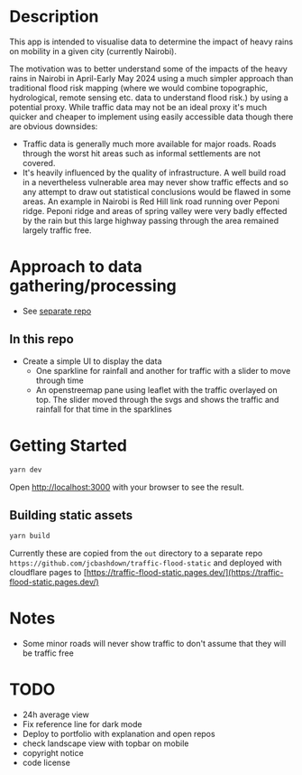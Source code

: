 # Description

This app is intended to visualise data to determine the impact of heavy rains on mobility in a given city (currently Nairobi).

The motivation was to better understand some of the impacts of the heavy rains in Nairobi in April-Early May 2024 using a much simpler approach than traditional flood risk mapping (where we would combine topographic, hydrological, remote sensing etc. data to understand flood risk.) by using a potential proxy. While traffic data may not be an ideal proxy it's much quicker and cheaper to implement using easily accessible data though there are obvious downsides:

-   Traffic data is generally much more available for major roads. Roads through the worst hit areas such as informal settlements are not covered.
-   It's heavily influenced by the quality of infrastructure. A well build road in a nevertheless vulnerable area may never show traffic effects and so any attempt to draw out statistical conclusions would be flawed in some areas. An example in Nairobi is Red Hill link road running over Peponi ridge. Peponi ridge and areas of spring valley were very badly effected by the rain but this large highway passing through the area remained largely traffic free.

# Approach to data gathering/processing

-   See [separate repo](https://github.com/jcbashdown/traffic-flood)

## In this repo

-   Create a simple UI to display the data
    -   One sparkline for rainfall and another for traffic with a slider to move through time
    -   An openstreemap pane using leaflet with the traffic overlayed on top. The slider moved through the svgs and shows the traffic and rainfall for that time in the sparklines

# Getting Started

```bash
yarn dev
```

Open [http://localhost:3000](http://localhost:3000) with your browser to see the result.

## Building static assets

```bash
yarn build
```

Currently these are copied from the `out` directory to a separate repo `https://github.com/jcbashdown/traffic-flood-static` and deployed with cloudflare pages to [https://traffic-flood-static.pages.dev/](https://traffic-flood-static.pages.dev/)

# Notes

-   Some minor roads will never show traffic to don't assume that they will be traffic free

# TODO

-   24h average view
-   Fix reference line for dark mode
-   Deploy to portfolio with explanation and open repos
-   check landscape view with topbar on mobile
-   copyright notice
-   code license
